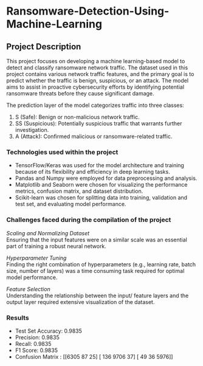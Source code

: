# Ransomware-Detection-Using-Machine-Learning

## Project Description
This project focuses on developing a machine learning-based model to detect and classify ransomware network traffic. The dataset used in this project contains various network traffic features, and the primary goal is to predict whether the traffic is benign, suspicious, or an attack. The model aims to assist in proactive cybersecurity efforts by identifying potential ransomware threats before they cause significant damage.

The prediction layer of the model categorizes traffic into three classes:

1. S (Safe): Benign or non-malicious network traffic.
2. SS (Suspicious): Potentially suspicious traffic that warrants further investigation.
3. A (Attack): Confirmed malicious or ransomware-related traffic.

### Technologies used within the project
* TensorFlow/Keras was used for the model architecture and training because of its flexibility and efficiency in deep learning tasks.
* Pandas and Numpy were employed for data preprocessing and analysis.
* Matplotlib and Seaborn were chosen for visualizing the performance metrics, confusion matrix, and dataset distribution.
* Scikit-learn was chosen for splitting data into training, validation and test set, and evaluating model performance.

### Challenges faced during the compilation of the project
_Scaling and  Normalizing Dataset_\
Ensuring that the input features were on a similar scale was an essential part of training a robust neural network. 

_Hyperparameter Tuning_\
Finding the right combination of hyperparameters (e.g., learning rate, batch size, number of layers) was a time consuming task required for optimal model performance. 

_Feature Selection_\
Understanding the relationship between the input/ feature layers and the output layer required extensive visualization of the dataset. 

### Results
* Test Set Accuracy: 0.9835
* Precision: 0.9835
* Recall: 0.9835
* F1 Score: 0.9835
* Confusion Matrix : [[6305   87   25]
                      [ 136 9706   37]
                      [  49   36 5976]]

